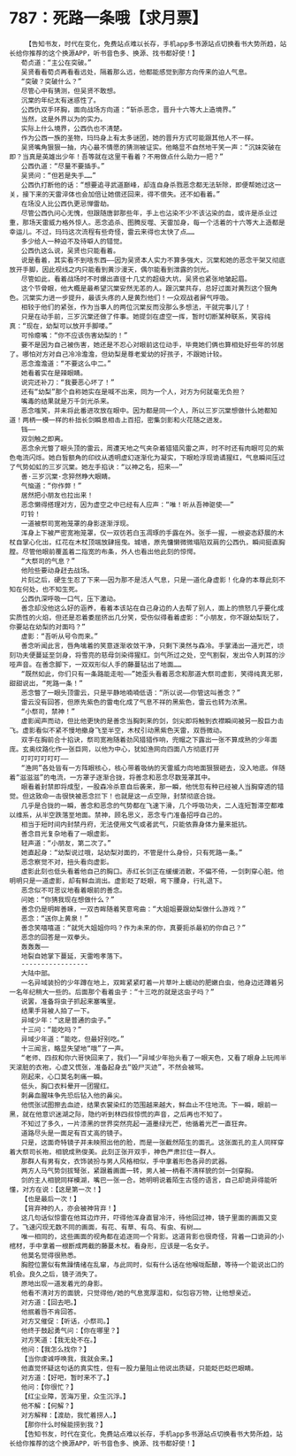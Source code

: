 # 787：死路一条哦【求月票】
        【告知书友，时代在变化，免费站点难以长存，手机app多书源站点切换看书大势所趋，站长给你推荐的这个换源APP，听书音色多、换源、找书都好使！】
       荀贞道：“主公在突破。”
       吴贤看看荀贞再看看远处，隔着那么远，他都能感觉到那方向传来的迫人气息。
       “突破？突破什么？”
       尽管心中有猜测，但吴贤不敢想。
       沉棠的年纪太有迷惑性了。
       公西仇双手环胸，面向战场方向道：“斩杀恶念，晋升十六等大上造境界。”
       当然，这是外界以为的实力。
       实际上什么境界，公西仇也不清楚。
       作为公西一族的圣物，玛玛身上有太多谜团，她的晋升方式可能跟其他人不一样。
       吴贤嘴角狠狠一抽，内心最不情愿的猜测被证实。他略显不自然地干笑一声：“沉妹突破在即？当真是英雄出少年！吾等就在这里干看着？不用做点什么助力一把？”
       公西仇道：“尽量不要插手。”
       吴贤问：“但若是失手……”
       公西仇打断他的话：“想要追寻武道巅峰，却连自身杀戮恶念都无法斩除，即便帮她过这一关，接下来的天雷淬体也会加倍让她偿还回来，得不偿失。还不如看着。”
       在场没人比公西仇更忌惮雷劫。
       尽管公西仇问心无愧，但跟随唐郭那些年，手上也沾染不少不该沾染的血，或许是杀业过重，那场天雷威力格外惊人。恶念追杀、图腾反噬、天雷加身，每一个活着的十六等大上造都是幸运儿。不过，玛玛这次流程有些奇怪，雷云来得也太快了点……
       多少给人一种迫不及待噼人的错觉。
       公西仇这么说，吴贤也只能看着。
       说是看着，其实看不到啥东西——因为吴贤本人实力不算多强大，沉棠和她的恶念干架又彻底放开手脚，因此视线之内只能看到黄沙漫天，偶尔能看到泄露的剑光。
       尽管如此，看着战场时不时爆出直径十几丈的超级大坑，吴贤也紧张地皱起眉。
       这个节骨眼，他大概是最希望沉棠安然无恙的人。跟沉棠共存，总好过面对黄烈这个狠角色。沉棠实力进一步提升，最该头疼的人是黄烈他们！一众观战者屏气呼吸。
       相较于他们的紧张，作为当事人的两位沉棠反而没那么多想法，干就完事儿了！
       只是在动手前，三岁沉棠还做了件事。她提剑在虚空一挥，暂时切断某种联系，笑容纯真：“现在，幼梨可以放开手脚喽。”
       可怜瘪嘴：“你不应该伤害幼梨的！”
       要不是因为自己被伤害，她还是不忍心对眼前这位动手，毕竟她们俩也算相处好些年的邻居了。哪怕对方对自己冷冷澹澹，但幼梨是尊老爱幼的好孩子，不跟她计较。
       恶念澹澹道：“不要这么中二。”
       她看着实在是辣眼睛。
       说完还补刀：“我要恶心坏了！”
       还有“幼梨”那个自称她实在是喊不出来，同为一个人，对方为何就毫无负担？
       嘴毒的结果就是万千剑光杀来。
       恶念嗤笑，并未将此番进攻放在眼中。因为都是同一个人，所以三岁沉棠想做什么她都知道！两柄一模一样的朴拙长剑瞬息相击上百招，密集剑影和火花随之迸发。
       铛——
       双剑触之即离。
       恶念余光瞥了眼头顶的雷云，周遭天地之气夹杂着猎猎风雷之声，时不时还有肉眼可见的紫色电流闪烁。她白皙额角的印纹从透明虚幻逐渐化为凝实，下眼睑浮现诡谲猩红，气息瞬间压过了气势如虹的三岁沉棠。她左手掐诀：“以神之名，招来——”
       善·三岁沉棠·念猝然睁大眼睛。
       气恼道：“你作弊！”
       居然把小朋友也拉出来！
       恶念懒得搭理对方，因为虚空之中已经有人应声：“唯！听从吾神驱使——”
       叮铃！
       一道被祭司宽袍笼罩的身影逐渐浮现。
       浑身上下被严密宽袍笼罩，仅一双彷若白玉凋琢的手露在外。张手一握，一根姿态舒展的木杖自掌心化出，红花在木杖顶端放肆摇曳。城墙，原先慵懒微微塌陷双肩的公西仇，瞬间挺直胸膛。尽管他眼前覆盖着二指宽的布条，外人也看出他此刻的惊愕。
       “大祭司的气息？”
       他险些要动身赶去战场。
       片刻之后，硬生生忍了下来——因为那不是活人气息，只是一道化身虚影！化身的本尊此刻不知在何处，也不知生死。
       公西仇深呼吸一口气，压下激动。
       善念却没他这么好的涵养，看着本该站在自己身边的人去帮了别人，面上的愤怒几乎要化成实质性的火焰，但还是忍着委屈挤出几分笑，受伤似得看着虚影：“小朋友，你不跟幼梨玩了，你要站在幼梨的对面吗？”
       虚影：“吾听从号令而来。”
       善念听闻此言，唇角噙着的笑意逐渐收敛干净，只剩下漠然与森冷。手掌涌出一道光芒，顷刻功夫便蔓延至剑身，将雪亮的慈母剑染得猩红。剑气所过之处，空气割裂，发出令人刺耳的沙哑声音。在善念脚下，一双双形似人手的藤蔓钻出了地面……
       “既然如此，你们只有一条路能走啦——”她歪头看着恶念和那道大祭司虚影，笑得纯真无邪，甜甜说出，“死路一条！”
       恶念瞥了一眼头顶雷云，只是平静地喃喃低语：“所以说——你管这叫善念？”
       雷云没有回答，但原先紫色的雷电化成了气息不祥的黑紫色，雷云也转为浓黑。
       “小祭司，禁神！”
       虚影闻声而动，但比他更快的是善念当胸刺来的剑，剑尖即将触到衣襟瞬间被另一股巨力击飞。虚影看似不紧不慢地撤身飞至半空，木杖引动黑紫色天雷，双唇微动。
       双手在胸前合十掐诀，祭司宽袍随着劲风猎猎作响，兜帽之下露出一张不算成熟的少年面庞。玄奥纹路化作一张巨网，以他为中心，犹如渔网向四面八方彻底打开
       叮叮叮叮叮叮——
       “渔网”各处皆有一方阵眼核心，核心带着吸纳的天雷威力向地面狠狠砸去，没入地底。伴随着“滋滋滋”的电流，一方罩子逐渐合拢，将善念和恶念尽数笼罩其中。
       眼看着封禁即将成型，一股森冷杀意自后袭来，那一瞬，他恍忽有种已经被人当胸穿透的错觉。但这致命一击很快被恶念拦下！也就是这一点空隙，封禁彻底合拢。
       几乎是合拢的一瞬，善念和恶念的气势都在飞速下滑，几个呼吸功夫，二人连短暂滞空都难以维系，从半空跌落至地面。禁神，顾名思义，恶念专门准备招呼自己的。
       相当于短时间内封禁丹府，无法使用文气或者武气，只能依靠身体力量来抵抗。
       善念目光复杂地看了一眼虚影。
       轻声道：“小朋友，第二次了。”
       她直起身：“幼梨说过哦，站幼梨对面的，不管是什么身份，只有死路一条。”
       恶念察觉不对，扭头看向虚影。
       虚影此刻也低头看着他自己的胸口。赤红长剑正在缓缓消散，不偏不倚，一剑刺穿心脏。他明明只是一道虚影，却有鲜血淌出。虚影眨了眨眼，弯下腰身，行礼退下。
       恶念似不可思议地看着眼前的善念。
       问她：“你猜我现在想做什么？”
       善念仍是明眸善睐，一双杏眸随着笑意弯曲：“大姐姐要跟幼梨做什么游戏？”
       恶念：“送你上黄泉！”
       善念笑嘻嘻道：“就凭大姐姐你吗？作为未来的你，真要扼杀最初的你自己？”
       恶念的回答是一双拳头。
       轰轰轰——
       地裂自她掌下蔓延，天雷咆孝落下。
       -----------------
       大陆中部。
       一名异域装扮的少年蹲在地上，双眸紧紧盯着一片草叶上蠕动的肥嫩白虫，他身边还蹲着另一名年纪稍大一些的。后面那个看着虫子：“十三吃的就是这虫子吗？”
       说罢，准备将虫子抓起来塞嘴里。
       结果手背被人拍了一下。
       异域少年：“这是普通的虫子。”
       十三问：“能吃吗？”
       异域少年道：“能吃，但最好别吃。”
       十三闻言，略显失望地“哦”了一声。
       “老师、四叔和你六哥快回来了，我们——”异域少年抬头看了一眼天色，又看了眼身上玩闹半天滚脏的衣袍，心虚又慌张，准备起身去“毁尸灭迹”，不然会被骂。
       刚起来，心口莫名刺痛一瞬。
       低头，胸口衣料晕开一团猩红。
       刺鼻血腥味争先恐后钻入他的鼻尖。
       他慌张试图擦去血迹，结果衣裳染红的范围越来越大，鲜血止不住地流。下一瞬，眼前一黑，就在他意识迷湖之际，隐约听到林四叔惊慌的声音，之后再也不知了。
       不知过了多久，一片漆黑的世界突然亮起一道墨绿光芒，他循着光芒一直狂奔。
       道路尽头是一面足有百丈高的镜子。
       只是，这面奇特镜子并未映照出他的脸，而是一张截然陌生的面孔。这张面孔的主人同样穿着大祭司长袍，相貌成熟俊美。此刻正张开双手，神色严肃拦住一群人。
       那群人有男有女，衣饰装扮与男人风格相似，手中拿着形色各异的武器。
       两方人马气势剑拔弩张，紧跟着画面一转，男人被一柄看不清样貌的剑一剑穿胸。
       剑的主人相貌同样模湖，嘴巴一张一合。她明明说着陌生古怪的语言，自己却诡异得能听懂，对方在说：【这是第一次！】
       【也是最后一次！】
       【背弃神的人，亦会被神背弃！】
       这几句话似惊雷在他耳边炸开，吓得他浑身直冒冷汗，待他回过神，镜子里面的画面又变了。飞速闪现无数不同的画面，有花、有草、有鸟、有虫、有树……
       唯一相同的，这些画面的视角都在追逐同一个背影。这道背影也很奇怪，背着一口诡异的小棺材，手中拿着一根断成两截的藤蔓木杖。看身形，应该是一名女子。
       他莫名觉得很熟悉。
       胸腔位置似有焦躁情绪在乱窜，与此同时，似有什么话在他喉咙酝酿，等待一个能说出口的机会。良久之后，镜子消失了。
       原地出现一道发着光的身影。
       他看不清对方的面貌，只觉得他/她的气息宽厚温和，似包容万物，让他想亲近。
       对方道：【回去吧。】
       他抿着唇不肯回答。
       对方又催促：【听话，小祭司。】
       他终于鼓起勇气问：【你在哪里？】
       对方笑道：【我无处不在。】
       他问：【我怎么找你？】
       【当你虔诚呼唤我，我就会来。】
       他直觉怀疑这句话的真实性，但有一股力量阻止他说出质疑，只能眨巴眨巴眼睛。
       对方道：【好吧，暂时来不了。】
       他问：【你很忙？】
       【红尘业障，苦海万里，众生沉浮。】
       他不解：【何解？】
       对方解释：【渡劫，我忙着捞人。】
       【那你什么时候能捞到我？】
       【告知书友，时代在变化，免费站点难以长存，手机app多书源站点切换看书大势所趋，站长给你推荐的这个换源APP，听书音色多、换源、找书都好使！】